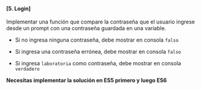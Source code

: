 #### [5. Login]

Implementar una función que compare la contraseña que el usuario ingrese desde un prompt con una contraseña guardada en una variable.

- Si no ingresa ninguna contraseña, debe mostrar en consola `falso`

- Si ingresa una contraseña errónea, debe mostrar en consola `falso`

- Si ingresa `laboratoria` como contraseña, debe mostrar en consola `verdadero`

**Necesitas implementar la solución en ES5 primero y luego ES6**
